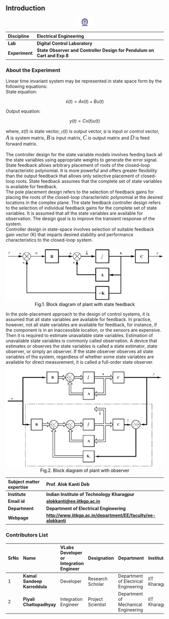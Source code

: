 ## Introduction

<div align="center">
<img src="experiment/images/iitkgp.png" width="10%">
</div>

<b>Discipline | <b>Electrical Engineering 
:--|:--|
<b> Lab | <b> Digital Control Laboratory
<b> Experiment|     <b> State Observer and Controller Design for Pendulum on Cart and Exp 8

### About the Experiment 

Linear time invariant system may be represented in state space form by the following equations:
</br>
State equation:

$$\dot{x}(t)=A x(t)+B u(t) \tag{1a}$$

Output equation:

$$y(t)= C x(t) u(t) \tag{1b}$$

where, <span style="font-family:Bodoni MT;font-style:italic;font-size:18px">x</span>(<span style="font-family:Bodoni MT;font-style:italic;font-size:18px">t</span>) is state vector, <span style="font-family:Sitka Text;font-style:italic">y</span>(<span style="font-family:Bodoni MT;font-style:italic;font-size:18px">t</span>) is output vector, 
<span style="font-family:Bodoni MT;font-style:italic;font-size:18px">u</span> is input or control vector, <span style="font-family:Bodoni MT;font-style:italic;font-size:18px">A</span> is system matrix, 
<span style="font-family:Bodoni MT;font-style:italic;font-size:18px">B</span> is input matrix, <span style="font-family:Bodoni MT;font-style:italic;font-size:18px">C</span> is output matrix and <span style="font-family:Bodoni MT;font-style:italic;font-size:18px">D</span> is feed forward matrix.</br></br>
The controller design for the state variable models involves feeding back all the state variables using appropriate weights to generate the error signal. State feedback allows arbitrary placement of roots of the closed-loop characteristic polynomial. 
It is more powerful and offers greater flexibility than the output feedback that allows only selective placement of closed-loop roots. State feedback assumes that the complete set of state variables is available for feedback. <br/>
The pole placement design refers to the selection of feedback gains for placing the roots of the closed-loop characteristic polynomial at the desired locations in the complex plane. 
The state feedback controller design refers to the selection of individual feedback gains for the complete set of state variables. It is assumed that all the state variables are available for observation. 
The design goal is to improve the transient response of the system.<br/>
Controller design in state-space involves selection of suitable feedback gain vector (K) that imparts desired stability and performance characteristics to the closed-loop system.


<div align="center">
<img class="img-fluid"  src="experiment/images/Block diagram for state feedback.png" alt="">

<figcaption style="color:black"> Fig.1. Block diagram of plant with state feedback </figcaption>
</div>

In the pole-placement approach to the design of control systems, it is assumed that all state variables are available for feedback. In practice, however, not all state variables are available for feedback, for instance, if the component is in an inaccessible location, or the sensors are expensive. 
Then it is required to estimate unavailable state variables. Estimation of unavailable state variables is commonly called observation. A device that estimates or observes the state variables is called a state estimator, state observer, or simply an observer. 
If the state observer observes all state variables of the system, regardless of whether some state variables are available for direct measurement, it is called a full-order state observer.


<div align="center">
<img class="img-fluid"  src="experiment/images/Block diagram of observer.png" alt="">

<figcaption style="color:black"> Fig.2. Block diagram of plant with observer </figcaption>
</div> 





<b>Subject matter expertise | <b> **Prof. Alok Kanti Deb**
:--|:--|
<b> Institute | <b>  **Indian Institute of Technology Kharagpur**
<b> Email id|     <b>  **alokkanti@ee.iitkgp.ac.in**
<b> Department |  **Department of Electrical Engineering**
<b>Webpage| <b> http://www.iitkgp.ac.in/department/EE/faculty/ee-alokkanti

### Contributors List

SrNo | Name | VLabs Developer or Integration Engineer | Designation | Department| Institute
:--|:--|:--|:--|:--|:--|
1 | **Kamal Sandeep Karreddula** | Developer | Research Scholar | Department of Electrical Engineering | IIT Kharagpur | 
2 | **Piyali Chattopadhyay** | Integration Engineer | Project Scientist | Department of Mechanical Engineering | IIT Kharagpur |


<script id="MathJax-script" async src="https://cdn.jsdelivr.net/npm/mathjax@3/es5/tex-mml-chtml.js"></script>